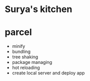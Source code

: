 # Surya's kitchen

# parcel
- minify 
- bundling
- tree shaking
- package managing
- hot reloading
- create local server and deploy app